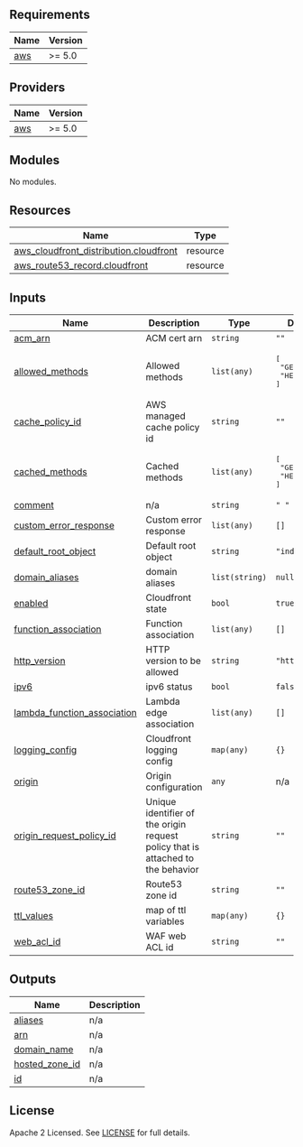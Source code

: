 ## Requirements

| Name | Version |
|------|---------|
| <a name="requirement_aws"></a> [aws](#requirement\_aws) | >= 5.0 |

## Providers

| Name | Version |
|------|---------|
| <a name="provider_aws"></a> [aws](#provider\_aws) | >= 5.0 |

## Modules

No modules.

## Resources

| Name | Type |
|------|------|
| [aws_cloudfront_distribution.cloudfront](https://registry.terraform.io/providers/hashicorp/aws/latest/docs/resources/cloudfront_distribution) | resource |
| [aws_route53_record.cloudfront](https://registry.terraform.io/providers/hashicorp/aws/latest/docs/resources/route53_record) | resource |

## Inputs

| Name | Description | Type | Default | Required |
|------|-------------|------|---------|:--------:|
| <a name="input_acm_arn"></a> [acm\_arn](#input\_acm\_arn) | ACM cert arn | `string` | `""` | no |
| <a name="input_allowed_methods"></a> [allowed\_methods](#input\_allowed\_methods) | Allowed methods | `list(any)` | <pre>[<br>  "GET",<br>  "HEAD"<br>]</pre> | no |
| <a name="input_cache_policy_id"></a> [cache\_policy\_id](#input\_cache\_policy\_id) | AWS managed cache policy id | `string` | `""` | no |
| <a name="input_cached_methods"></a> [cached\_methods](#input\_cached\_methods) | Cached methods | `list(any)` | <pre>[<br>  "GET",<br>  "HEAD"<br>]</pre> | no |
| <a name="input_comment"></a> [comment](#input\_comment) | n/a | `string` | `" "` | no |
| <a name="input_custom_error_response"></a> [custom\_error\_response](#input\_custom\_error\_response) | Custom error response | `list(any)` | `[]` | no |
| <a name="input_default_root_object"></a> [default\_root\_object](#input\_default\_root\_object) | Default root object | `string` | `"index.html"` | no |
| <a name="input_domain_aliases"></a> [domain\_aliases](#input\_domain\_aliases) | domain aliases | `list(string)` | `null` | no |
| <a name="input_enabled"></a> [enabled](#input\_enabled) | Cloudfront state | `bool` | `true` | no |
| <a name="input_function_association"></a> [function\_association](#input\_function\_association) | Function association | `list(any)` | `[]` | no |
| <a name="input_http_version"></a> [http\_version](#input\_http\_version) | HTTP version to be allowed | `string` | `"http2"` | no |
| <a name="input_ipv6"></a> [ipv6](#input\_ipv6) | ipv6 status | `bool` | `false` | no |
| <a name="input_lambda_function_association"></a> [lambda\_function\_association](#input\_lambda\_function\_association) | Lambda edge association | `list(any)` | `[]` | no |
| <a name="input_logging_config"></a> [logging\_config](#input\_logging\_config) | Cloudfront logging config | `map(any)` | `{}` | no |
| <a name="input_origin"></a> [origin](#input\_origin) | Origin configuration | `any` | n/a | yes |
| <a name="input_origin_request_policy_id"></a> [origin\_request\_policy\_id](#input\_origin\_request\_policy\_id) | Unique identifier of the origin request policy that is attached to the behavior | `string` | `""` | no |
| <a name="input_route53_zone_id"></a> [route53\_zone\_id](#input\_route53\_zone\_id) | Route53 zone id | `string` | `""` | no |
| <a name="input_ttl_values"></a> [ttl\_values](#input\_ttl\_values) | map of ttl variables | `map(any)` | `{}` | no |
| <a name="input_web_acl_id"></a> [web\_acl\_id](#input\_web\_acl\_id) | WAF web ACL id | `string` | `""` | no |

## Outputs

| Name | Description |
|------|-------------|
| <a name="output_aliases"></a> [aliases](#output\_aliases) | n/a |
| <a name="output_arn"></a> [arn](#output\_arn) | n/a |
| <a name="output_domain_name"></a> [domain\_name](#output\_domain\_name) | n/a |
| <a name="output_hosted_zone_id"></a> [hosted\_zone\_id](#output\_hosted\_zone\_id) | n/a |
| <a name="output_id"></a> [id](#output\_id) | n/a |

## License

Apache 2 Licensed. See [LICENSE](https://github.com/TechHoldingLLC/terraform-aws-cloudfront/blob/main/LICENSE) for full details.